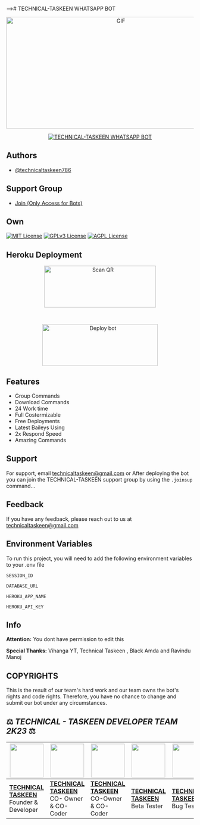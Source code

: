 
--># TECHNICAL-TASKEEN WHATSAPP BOT

<p align = center>   <img src="https://telegra.ph/file/0df571fc27016d768acd2.jpg" alt="GIF" width="600" height="300"/> </p>

<p align  = center> <a href="#"><img title="TECHNICAL-TASKEEN WHATSAPP BOT" src="https://img.shields.io/badge/TECHNICAL TASKEEN WhatsApp Bot-green?colorA=%23ff0000&colorB=%23017e40&style=for-the-badge"></a> </p>


## Authors

- [@technicaltaskeen786](https://www.github.com/darkalphaxteam)

## Support Group

- [Join (Only Access for Bots) ](https://chat.whatsapp.com/LtQfPse7NtQAgTd0NonWfd)

## Own

[![MIT License](https://img.shields.io/badge/License-MIT-green.svg)](https://choosealicense.com/licenses/mit/)
[![GPLv3 License](https://img.shields.io/badge/License-GPL%20v3-yellow.svg)](https://opensource.org/licenses/)
[![AGPL License](https://img.shields.io/badge/license-AGPL-blue.svg)](http://www.gnu.org/licenses/agpl-3.0)


## Heroku Deployment

<p align = center > <a href="https://gpt-qr-code.onrender.com/cyber-x"><img align="center" src="https://i.imgur.com/dzPTA6u.png" alt="Scan QR" height="112" width="300" /></a> </p> <br>
<p align = center > <a href="https://heroku.com/deploy?template=https://github.com/Taskeenbaloch/TaskeenBaloch" target="blank"><img align="center" src="https://i.imgur.com/6rs61MY.png" alt="Deploy bot" height="112" width="310" /></a> </p>



## Features

- Group Commands
- Download Commands
- 24 Work time
- Full Costermizable
- Free Deployments
- Latest Baileys Using
- 2x Respond Speed
- Amazing Commands


## Support

For support, email technicaltaskeen@gmail.com or After deploying the bot you can join the TECHNICAL-TASKEEN support group by using the `.joinsup` command…


## Feedback

If you have any feedback, please reach out to us at technicaltaskeen@gmail.com


## Environment Variables

To run this project, you will need to add the following environment variables to your .env file

`SESSION_ID`

`DATABASE_URL`

`HEROKU_APP_NAME`

`HEROKU_API_KEY`






## Info

**Attention:** You dont have permission to edit this

**Special Thanks:** Vihanga YT, Technical Taskeen , Black Amda and Ravindu Manoj 

## COPYRIGHTS 

This is the result of our team's hard work and our team owns the bot's rights and code rights. Therefore, you have no chance to change and submit our bot under any circumstances.


## ⚖️  *TECHNICAL - TASKEEN DEVELOPER TEAM* *2K23*  ⚖️

| <a href="https://github.com/Taskeenbaloch/TaskeenBaloch"><img src="https://telegra.ph/file/0df571fc27016d768acd2.jpg" width=90 height=90></a> | <a href="https://github.com/Taskeenbaloch/TaskeenBaloch"><img src="https://telegra.ph/file/0df571fc27016d768acd2.jpg" width=90 height=90></a> | <a href="https://github.com/Taskeenbaloch/TaskeenBaloch"><img src="https://telegra.ph/file/0df571fc27016d768acd2.jpg" width=90 height=90></a> | <a href="https://github.com/Taskeenbaloch/TaskeenBaloch"><img src="https://telegra.ph/file/0df571fc27016d768acd2.jpg" width=90 height=90></a> | <a href="https://github.com/Taskeenbaloch/TaskeenBaloch"><img src="https://telegra.ph/file/0df571fc27016d768acd2.jpg" width=90 height=90></a> | <a href="https://github.com/Taskeenbaloch/TaskeenBaloch"><img src="https://telegra.ph/file/0df571fc27016d768acd2.jpg" width=90 height=90></a> |
|---|---|---|---|---|---|
| **[TECHNICAL TASKEEN](https://github.com/Taskeenbaloch/TaskeenBaloch/)**</br>Founder & Developer</br> | **[TECHNICAL TASKEEN](https://github.com/Taskeenbaloch/TaskeenBaloch)**</br>CO- Owner & CO-Coder</br> | **[TECHNICAL TASKEEN](https://github.com/Taskeenbaloch/TaskeenBaloch)**</br> CO-Owner & CO-Coder</br> | **[TECHNICAL TASKEEN](https://github.com/Taskeenbaloch/TaskeenBaloch)**</br> Beta Tester | **[TECHNICAL TASKEEN](https://github.com/Taskeenbaloch/TaskeenBaloch)**</br> Bug Tester | **[TECHNICAL TASKEEN](https://github.com/Taskeenbaloch/TaskeenBaloch)**</br> Bug Tester |


